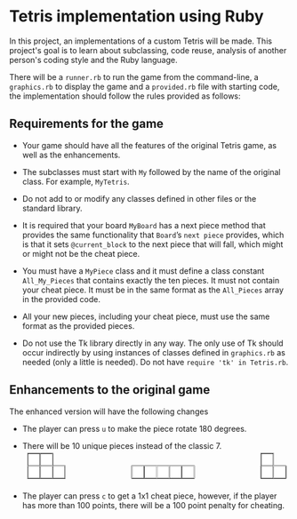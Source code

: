 # Tetris implementation using Ruby
In this project, an implementations of a custom Tetris will be made. This project's goal is to learn about subclassing, code reuse, analysis of another person's coding style and the Ruby language.

There will be a `runner.rb` to run the game from the command-line, a `graphics.rb` to display the game and a `provided.rb` file with starting code, the implementation should follow the rules provided as follows:

## Requirements for the game
* Your game should have all the features of the original Tetris game, as well as the enhancements.

* The subclasses must start with `My` followed by the name of the original class. For example, `MyTetris`.

* Do not add to or modify any classes defined in other files or the standard library.

* It is required that your board `MyBoard` has a next piece method that provides the same functionality
that `Board`’s `next piece` provides, which is that it sets `@current_block` to the next piece that will
fall, which might or might not be the cheat piece.

* You must have a `MyPiece` class and it must define a class constant `All_My_Pieces` that contains exactly
the ten pieces. It must not contain your cheat piece. It must be in the same format as the `All_Pieces` array in the
provided code.
* All your new pieces, including your cheat piece, must use the same format as the provided pieces.

* Do not use the Tk library directly in any way. The only use of Tk should occur indirectly by using instances of classes defined in `graphics.rb` as needed (only a little is needed). Do not have `require 'tk' in Tetris.rb`.

## Enhancements to the original game
The enhanced version will have the following changes

* The player can press `u` to make the piece rotate 180 degrees.

* There will be 10 unique pieces instead of the classic 7.
![New pieces](https://github.com/rokobo/Tetris-game/blob/master/data/pieces.png?raw=true)
* The player can press `c` to get a 1x1 cheat piece, however, if the player has more than 100 points, there will be a 100 point penalty for cheating.

